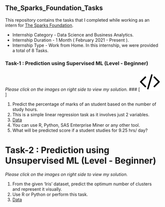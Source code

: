 ## The_Sparks_Foundation_Tasks
This repository contains the tasks that I completed while working as an intern for [The Sparks Foundation](https://www.thesparksfoundationsingapore.org/).
- Internship Category - Data Science and Business Analytics.
- Internship Duration - 1 Month ( February 2021 - Present ).
- Internship Type - Work from Home.
In this internship, we were provided a total of 8 Tasks.

### Task-1 : Prediction using Supervised ML (Level - Beginner)
*Please click on the images on right side to view my solution.*   ### [![link](https://github.com/devrishigoswami89/The_Sparks_Foundation_Tasks/blob/main/img/iconfinder_code_1608639.png)]

1. Predict the percentage of marks of an student based on the number of study hours.
2. This is a simple linear regression task as it involves just 2 variables.
3. [Data](https://raw.githubusercontent.com/AdiPersonalWorks/Random/master/student_scores%20-%20student_scores.csv) 
4. You can use R, Python, SAS Enterprise Miner or any other tool.
5. What will be predicted score if a student studies for 9.25 hrs/ day?

# Task-2 : Prediction using Unsupervised ML (Level - Beginner)
*Please click on the images on right side to view my solution.*

1. From the given ‘Iris’ dataset, predict the optimum number of clusters and represent it visually.
2. Use R or Python or perform this task.
3. [Data](https://drive.google.com/file/d/11Iq7YvbWZbt8VXjfm06brx66b10YiwK-/view)
